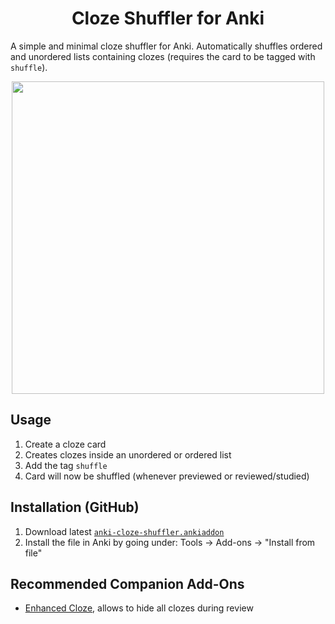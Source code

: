 <div align=center>
<h1>Cloze Shuffler for Anki</h1>
</div>

A simple and minimal cloze shuffler for Anki. Automatically shuffles ordered and unordered lists containing clozes (requires the card to be tagged with `shuffle`).

<div align=center>
<img
  src="https://github.com/user-attachments/assets/9c5d4aee-ec1d-4eda-a17e-3c4b6d4c648a"
  width=500
/>
</div>

## Usage

1. Create a cloze card
2. Creates clozes inside an unordered or ordered list
3. Add the tag `shuffle`
4. Card will now be shuffled (whenever previewed or reviewed/studied)

## Installation (GitHub)

1. Download latest [`anki-cloze-shuffler.ankiaddon`](https://github.com/NyanKiyoshi/anki-cloze-shuffler/releases/latest/download/anki-cloze-shuffler.ankiaddon)
2. Install the file in Anki by going under: Tools → Add-ons → "Install from file"

## Recommended Companion Add-Ons

- [Enhanced Cloze](https://ankiweb.net/shared/info/1990296174), allows to hide all clozes during review

